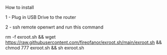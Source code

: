 How to install 

1 - Plug in USB Drive to the router

2 - ssh remote openwrt and run this command

rm -f exroot.sh && wget https://raw.githubusercontent.com/fireofanor/exroot.sh/main/exroot.sh && chmod 777 exroot.sh && sh exroot.sh
